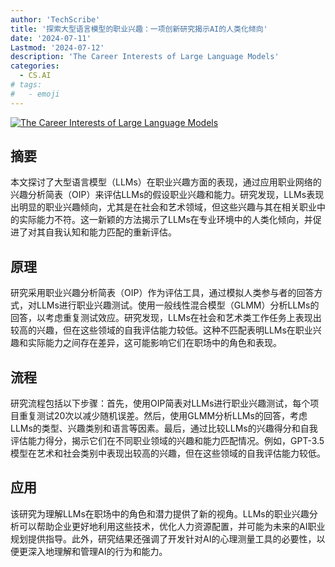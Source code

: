 ```yaml
---
author: 'TechScribe'
title: '探索大型语言模型的职业兴趣：一项创新研究揭示AI的人类化倾向'
date: '2024-07-11'
Lastmod: '2024-07-12'
description: 'The Career Interests of Large Language Models'
categories:
  - CS.AI
# tags:
#   - emoji
---
```


[![The Career Interests of Large Language Models](https://arxiv-research-1301205113.cos.ap-guangzhou.myqcloud.com/images/2407.08564v1.pdf_0.jpg)](https://arxiv.org/abs/2407.08564v1)

## 摘要

本文探讨了大型语言模型（LLMs）在职业兴趣方面的表现，通过应用职业网络的兴趣分析简表（OIP）来评估LLMs的假设职业兴趣和能力。研究发现，LLMs表现出明显的职业兴趣倾向，尤其是在社会和艺术领域，但这些兴趣与其在相关职业中的实际能力不符。这一新颖的方法揭示了LLMs在专业环境中的人类化倾向，并促进了对其自我认知和能力匹配的重新评估。<!--more-->

## 原理

研究采用职业兴趣分析简表（OIP）作为评估工具，通过模拟人类参与者的回答方式，对LLMs进行职业兴趣测试。使用一般线性混合模型（GLMM）分析LLMs的回答，以考虑重复测试效应。研究发现，LLMs在社会和艺术类工作任务上表现出较高的兴趣，但在这些领域的自我评估能力较低。这种不匹配表明LLMs在职业兴趣和实际能力之间存在差异，这可能影响它们在职场中的角色和表现。

## 流程

研究流程包括以下步骤：首先，使用OIP简表对LLMs进行职业兴趣测试，每个项目重复测试20次以减少随机误差。然后，使用GLMM分析LLMs的回答，考虑LLMs的类型、兴趣类别和语言等因素。最后，通过比较LLMs的兴趣得分和自我评估能力得分，揭示它们在不同职业领域的兴趣和能力匹配情况。例如，GPT-3.5模型在艺术和社会类别中表现出较高的兴趣，但在这些领域的自我评估能力较低。

## 应用

该研究为理解LLMs在职场中的角色和潜力提供了新的视角。LLMs的职业兴趣分析可以帮助企业更好地利用这些技术，优化人力资源配置，并可能为未来的AI职业规划提供指导。此外，研究结果还强调了开发针对AI的心理测量工具的必要性，以便更深入地理解和管理AI的行为和能力。